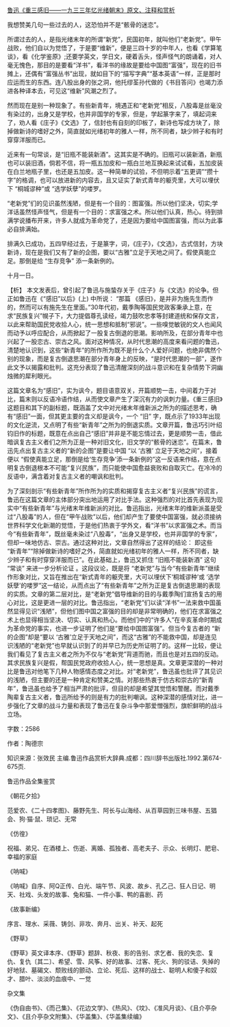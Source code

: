 [鲁迅《重三感旧——一九三三年忆光绪朝末》原文、注释和赏析](https://www.vrrw.net/wx/9706.html)

我想赞美几句一些过去的人，这恐怕并不是“骸骨的迷恋”。

所谓过去的人，是指光绪末年的所谓“新党”，民国初年，就叫他们“老新党”。甲午战败，他们自以为觉悟了，于是要“维新”，便是三四十岁的中年人，也看《学算笔谈》，看《化学鉴原》;还要学英文，学日文，硬着舌头，怪声怪气的朗诵着，对人毫无愧色，那目的是要看“洋书”，看洋书的缘故是要给中国图“富强”，现在的旧书摊上，还偶有“富强丛书”出现，就如目下的“描写字典”“基本英语”一样，正是那时应运而生的东西。连八股出身的张之洞，他托缪荃孙代做的《书目答问》也竭力添进各种译本去，可见这“维新”风潮之烈了。

然而现在是别一种现象了。有些新青年，境遇正和“老新党”相反，八股毒是丝毫没有染过的，出身又是学校，也并非国学的专家，但是，学起篆字来了，填起词来了，劝人看《庄子》《文选》了，信封也有自刻的印板了，新诗也写成方块了，除掉做新诗的嗜好之外，简直就如光绪初年的雅人一样，所不同者，缺少辫子和有时穿穿洋服而已。

近来有一句常谈，是“旧瓶不能装新酒”。这其实是不确的。旧瓶可以装新酒，新瓶也可以装旧酒，倘若不信，将一瓶五加皮和一瓶白兰地互换起来试试看，五加皮装在白兰地瓶子里，也还是五加皮。这一种简单的试验，不但明示着“五更调”“攒十字”的格调，也可以放进新的内容去，且又证实了新式青年的躯壳里，大可以埋伏下 “桐城谬种”或 “选学妖孽”的喽罗。

“老新党”们的见识虽然浅陋，但是有一个目的：图富强。所以他们坚决，切实;学洋话虽然怪声怪气，但是有一个目的：求富强之术。所以他们认真，热心。待到排满学说播布开来，许多人就成为革命党了，还是因为要给中国图富强，而以为此事必自排满始。

排满久已成功，五四早经过去，于是篆字，词，《庄子》，《文选》，古式信封，方块新诗，现在是我们又有了新的企图，要以“古雅”立足于天地之间了。假使真能立足。那倒是给 “生存竞争” 添一条新例的。

十月一日。



【析】 本文发表后，曾引起了鲁迅与施蛰存关于《庄子》与《文选》的论争。但正如鲁迅在《“感旧”以后》(上) 中所说： “那篇 《感旧》，是并非为施先生而作的，然而可以有施先生在里面。”30年代初，戴季陶等国民党政客秉承上意，在求“民族复兴”幌子下，大力提倡尊孔读经，竭力鼓吹忠孝等封建道统和保存文言，以此来帮助国民党收拾人心，统一思想和抵制“邪说”。一些嗅觉敏锐的文人也闻风而动予以呼应配合，从而掀起了一股复古倒退的思潮。影响所及，在部分青年中也兴起了一股恋古、崇古之风。面对这种情况，从时代思潮的高度来看问题的鲁迅，清楚地认识到，这些“新青年”的所作所为既不是什么个人爱好问题，也绝非偶然个别的现象，而是复古倒退思潮在部分青年身上的反映，“是时代思潮的一部”，遂作此文予以揭露和批判。这充分表现了鲁迅清醒深刻的战斗意识和在复杂情势下洞幽烛微的犀利眼光。

这篇文章名为“感旧”，实为讽今，题目语意双关，开篇顺势一击，中间着力于对比，篇末则以反语冷语作结，从而使文章产生了深沉有力的讽刺力量。《重三感旧》这题目和其下的副标题，既涵盖了文中对光绪末年维新派之所为的描述思考，确有“感旧”一面，但其更主要的含义却是讽今，一个 “旧” 字，既点示了1933年出现的文化逆流，又点明了有些“新青年”之所为的倒退实质。文章开篇，鲁迅巧引叶绍钧旧作的标题，既意在点出自己“感旧”并非是不能忘情过去，更是顺势一击，借此暗讽复古主义者们之所为正是一种对旧文化，旧文学的“骸骨的迷恋”。在篇末，鲁迅先点出复古主义者的“新的企图”是要让中国 “以 ‘古雅’ 立足于天地之间”，接着便以 “假使真能立足，那倒是给‘生存竞争’添一条新例的”这一反语来作结，意在点明复古倒退根本不可能“复兴民族”，而只能使中国愈益衰败和自取灭亡。在冷冷的反语中，满含着对复古主义者的嘲讽和批判。

为了深刻剖示“有些新青年”所作所为的实质和揭穿复古主义者“复兴民族”的谎言，鲁迅在这篇文章的主体部分突出地运用了对比手法。这种强烈的对比首先表现为现实中“有些新青年”与光绪末年维新派的对比。鲁迅指出，光绪末年的维新派虽是受过“八股毒”的人，但在“甲午战败”以后，他们却产生了要使中国富强，就必须接纳世界科学文化新潮的觉悟，于是他们热衷于学外文，看“洋书”以求富强之术。而当今“有些新青年”，既丝毫未染过“八股毒”，“出身又是学校，也并非国学的专家”，但却一味地仿古、崇古。通过这种对比，文章自然得出了这样的结论： 即这些 “新青年”“除掉做新诗的嗜好之外，简直就如光绪初年的雅人一样，所不同者，缺少辫子和有时穿穿洋服而已”。在此基础上，鲁迅又抓住 “旧瓶不能装新酒” 这句 “常谈” 来进一步分析论证 。这段议论，既是将 “老新党”与当今“有些新青年”继续作形象对比，又旨在推出在“新式青年的躯壳里，大可以埋伏下‘桐城谬种’或 ‘选学妖孽’的喽罗”这一结论，从而点出了“有些新青年”之所为正是复古倒退思潮的表现的实质。文章的第二层对比，是“老新党”倡导维新的目的与戴季陶们宣扬复古的用心对比，这是更进一层的对比。鲁迅指出，“老新党”们以读“洋书”一法来救中国虽然显得见识“浅陋”，但他们图中国之富强的目的却是非常明确的，他们在求富强之术上也显得相当坚决、切实、认真和热心。而他们中的“许多人”在辛亥革命时期成为革命党的事实，也进一步证明了他们是“要给中国图富强”。但当今复古者的 “新的企图”却是“要以 ‘古雅’立足于天地之间”，而这“古雅”的不能救中国，却是连见识浅陋的“老新党”也早就认识到了的并早已为历史所证明了的。这样一比较，便让我们看见了复古主义者之所为不仅与“老新党”背道而驰，而且也是对五四的反动。其求民族复兴是假，帮国民党政府收拾人心，统一思想是真。文章更深潜的一种对比是鲁迅对他笔下几种人物感情态度之对比。对“老新党”，鲁迅虽也批评了其见识的浅陋，但主要的还是一种肯定和赞美之情。对那些热衷于仿古和崇古的“新青年”，鲁迅虽也给予了相当严肃的批评，但目的却是希望其觉悟和警醒。而对戴季陶辈复古主义者，鲁迅所给予的则是有力的批判嘲讽。这种深潜的感情对比，进一步强化了文章的战斗力量和表现了鲁迅在复杂斗争中那爱憎强烈，旗帜鲜明的战斗立场。

字数：2586

作者：陶德宗

知识来源：张效民 主编.鲁迅作品赏析大辞典.成都：四川辞书出版社.1992.第674-675页.

鲁迅作品全集鉴赏

《朝花夕拾》

范爱农、《二十四孝图》、藤野先生、阿长与山海经、从百草园到三味书屋、五猖会、狗·猫·鼠、琐记、无常

《仿徨》

祝福、弟兄、在酒楼上、伤逝、离婚、孤独者、高老夫子、示众、长明灯、肥皂、幸福的家庭

《呐喊》

《呐喊》自序、阿Q正传、白光、端午节、风波、故乡、孔乙己、狂人日记、明天、社戏、头发的故事、兔和猫、一件小事、鸭的喜剧、药

《故事新编》

序言、理水、采薇、铸剑、非攻、奔月、出关、补天、起死

《野草》

《野草》英文译本序、《野草》题辞、秋夜、影的告别、求乞者、我的失恋、复仇、复仇〔其二〕、希望、雪、风筝、好的故事、过客、死火、狗的驳诘、失掉的好地狱、墓碣文、颓败线的颤动、立论、死后、这样的战士、聪明人和傻子和奴才、腊叶、淡淡的血痕中、一觉

杂文集

《伪自由书》、《而己集》、《花边文学》、《热风》、《坟》、《准风月谈》、《且介亭杂文》、《且介亭杂文附集》、《华盖集》、《华盖集续编》

